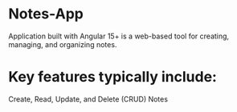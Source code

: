 # Notes-App

Application built with Angular 15+ is a web-based tool for creating, managing, and organizing notes. 

# Key features typically include:
Create, Read, Update, and Delete (CRUD) Notes